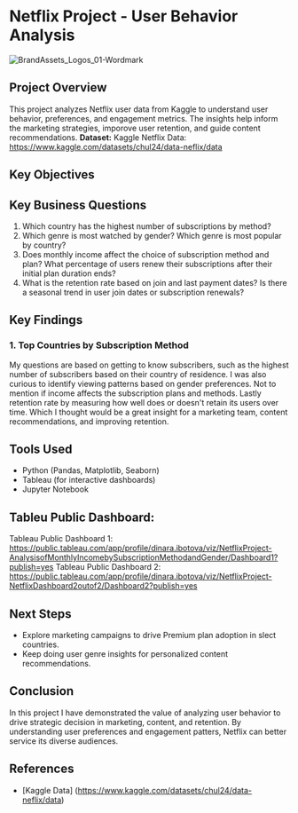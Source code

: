 # Netflix Project - User Behavior Analysis
![BrandAssets_Logos_01-Wordmark](https://github.com/user-attachments/assets/b7dea815-4fd7-4fe4-81b4-65cf637db819)

## Project Overview
This project analyzes Netflix user data from Kaggle to understand user behavior, preferences, and engagement metrics. The insights help inform the marketing strategies, imporove user retention, and guide content recommendations.
**Dataset:** Kaggle Netflix Data: https://www.kaggle.com/datasets/chul24/data-neflix/data

## Key Objectives

## Key Business Questions
1. Which country has the highest number of subscriptions by method?
2. Which genre is most watched by gender? Which genre is most popular by country? 
3. Does monthly income affect the choice of subscription method and plan? What percentage of users renew their subscriptions after their initial plan duration ends?
4. What is the retention rate based on join and last payment dates? Is there a seasonal trend in user join dates or subscription renewals?

## Key Findings

### 1. Top Countries by Subscription Method

My questions are based on getting to know subscribers, such as the highest number of subscribers based on their country of residence. I was also curious to identify viewing patterns based on gender preferences.
Not to mention if income affects the subscription plans and methods. Lastly retention rate by measuring how well does or doesn't retain its users over time.
Which I thought would be a great insight for a marketing team, content recommendations, and improving retention.

## Tools Used
- Python (Pandas, Matplotlib, Seaborn)
- Tableau (for interactive dashboards)
- Jupyter Notebook

## Tableu Public Dashboard: 
Tableau Public Dashboard 1: https://public.tableau.com/app/profile/dinara.ibotova/viz/NetflixProject-AnalysisofMonthlyIncomebySubscriptionMethodandGender/Dashboard1?publish=yes
Tableau Public Dashboard 2: https://public.tableau.com/app/profile/dinara.ibotova/viz/NetflixProject-NetflixDashboard2outof2/Dashboard2?publish=yes

## Next Steps
- Explore marketing campaigns to drive Premium plan adoption in slect countries.
- Keep doing user genre insights for personalized content recommendations.
  
## Conclusion
In this project I have demonstrated the value of analyzing user behavior to drive strategic decision in marketing, content, and retention. By understanding user preferences and engagement patters, Netflix can better service its diverse audiences.

## References
- [Kaggle Data] (https://www.kaggle.com/datasets/chul24/data-neflix/data)
